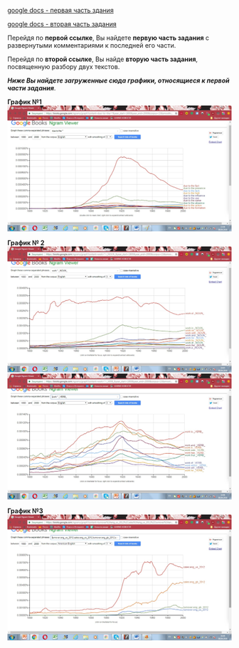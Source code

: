 [google docs - первая часть здания](https://docs.google.com/document/d/1gRup3Kl97c0vuPDSPdct3hWiLXqTdgZdBSvibyub4tI/edit)

[google docs - вторая часть задания](https://docs.google.com/document/d/1dll0WHXqAJyYgSAYD2NukhPlV8ooLDjkW3puyApUGK0/edit)

Перейдя по **первой ссылке**, Вы найдете **первую часть задания** с развернутыми комментариями к последней его части.

Перейдя по **второй ссылке**, Вы найде **вторую часть задания**, посвященную разбору двух текстов.

**_Ниже Вы найдете загруженные сюда графики, относящиеся к первой части задания_**.

**График №1**
![](https://github.com/DariaChernysheva/hw6/blob/master/%D0%B3%D1%80%D0%B0%D1%84%D0%B8%D0%BA1.jpg)

**График № 2**
![](https://github.com/DariaChernysheva/hw6/blob/master/%D0%B3%D1%80%D0%B0%D1%84%D0%B8%D0%BA2.jpg)
![](https://github.com/DariaChernysheva/hw6/blob/master/%D0%93%D1%80%D0%B0%D1%84%D0%B8%D0%BA2.2.jpg)

**График №3**
![](https://github.com/DariaChernysheva/hw6/blob/master/%D0%B3%D1%80%D0%B0%D1%84%D0%B8%D0%BA%D0%B8.jpg)
